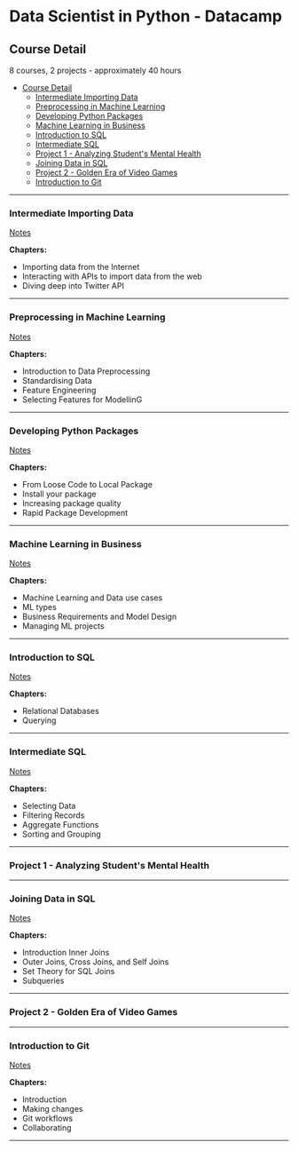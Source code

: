 # Data Scientist in Python - Datacamp<!-- omit in toc -->

## Course Detail

8 courses, 2 projects - approximately 40 hours

- [Course Detail](#course-detail)
  - [Intermediate Importing Data](#intermediate-importing-data)
  - [Preprocessing in Machine Learning](#preprocessing-in-machine-learning)
  - [Developing Python Packages](#developing-python-packages)
  - [Machine Learning in Business](#machine-learning-in-business)
  - [Introduction to SQL](#introduction-to-sql)
  - [Intermediate SQL](#intermediate-sql)
  - [Project 1 - Analyzing Student's Mental Health](#project-1---analyzing-students-mental-health)
  - [Joining Data in SQL](#joining-data-in-sql)
  - [Project 2 - Golden Era of Video Games](#project-2---golden-era-of-video-games)
  - [Introduction to Git](#introduction-to-git)
---
### Intermediate Importing Data

[Notes](../../Notes/Data%20Scientist%20Notes/Data%20Handling%20and%20ML.md#Intermediate-Importing-Data)

**Chapters:**
- Importing data from the Internet
- Interacting with APIs to import data from the web
- Diving deep into Twitter API

---

### Preprocessing in Machine Learning

[Notes](../../Notes/Data%20Scientist%20Notes/Data%20Handling%20and%20ML.md#Preprocessing-in-Machine-Learning)

**Chapters:**
- Introduction to Data Preprocessing
- Standardising Data
- Feature Engineering
- Selecting Features for ModellinG

---

### Developing Python Packages

[Notes](../../Notes/Data%20Scientist%20Notes/Data%20Handling%20and%20ML.md#Developing-Python-Packages)

**Chapters:**
- From Loose Code to Local Package
- Install your package
- Increasing package quality
- Rapid Package Development

---

### Machine Learning in Business

[Notes](../../Notes/Data%20Scientist%20Notes/Data%20Handling%20and%20ML.md#Machine-Learning-in-Business)

**Chapters:**
- Machine Learning and Data use cases
- ML types
- Business Requirements and Model Design
- Managing ML projects

---

### Introduction to SQL

[Notes](../../Notes/Data%20Scientist%20Notes/SQL%20and%20Git%20Fundamentals.md#Introduction-to-SQL)

**Chapters:**
- Relational Databases
- Querying

---

### Intermediate SQL

[Notes](../../Notes/Data%20Scientist%20Notes/SQL%20and%20Git%20Fundamentals.md#Intermediate-SQL)

**Chapters:**
- Selecting Data
- Filtering Records
- Aggregate Functions
- Sorting and Grouping

---

### Project 1 - Analyzing Student's Mental Health

---

### Joining Data in SQL

[Notes](../../Notes/Data%20Scientist%20Notes/SQL%20and%20Git%20Fundamentals.md#Joining-Data-in-SQL)

**Chapters:**
- Introduction Inner Joins
- Outer Joins, Cross Joins, and Self Joins
- Set Theory for SQL Joins
- Subqueries

---

### Project 2 - Golden Era of Video Games


---

### Introduction to Git

[Notes](../../Notes/Data%20Scientist%20Notes/SQL%20and%20Git%20Fundamentals.md#Introduction-to-Git)

**Chapters:**
- Introduction
- Making changes
- Git workflows
- Collaborating
  
---